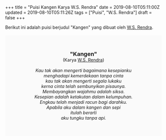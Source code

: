 +++
title = "Puisi Kangen Karya W.S. Rendra"
date = 2019-08-10T05:11:00Z
updated = 2019-08-10T05:11:26Z
tags = ["Puisi", "W.S. Rendra"]
draft = false
+++

<div dir="ltr" style="text-align: left;" trbidi="on"><div style="text-align: justify;">Berikut ini adalah puisi berjudul "Kangen" yang dibuat oleh <a href="https://ensiklopedia.kemdikbud.go.id/sastra/artikel/Rendra" target="_blank">W.S. Rendra</a>.</div><br /><div style="background: #FAFAFA; font-size: 14px; height: auto; margin: 0 auto; padding: 50px; text-align: center; width: auto;"><span style="font-size: 18px;"><b>"Kangen"</b></span><br />(Karya <a href="https://www.sekata.web.id/tags/w.s.-rendra" target="_blank">W.S. Rendra</a>) <br /><br /><i>Kau tak akan mengerti bagaimana kesepianku<br />menghadapi kemerdekaan tanpa cinta<br />kau tak akan mengerti segala lukaku<br />kerna cinta telah sembunyikan pisaunya.<br />Membayangkan wajahmu adalah siksa.<br />Kesepian adalah ketakutan dalam kelumpuhan.<br />Engkau telah menjadi racun bagi darahku.<br />Apabila aku dalam kangen dan sepi<br />itulah berarti<br />aku tungku tanpa api.</i> </div></div>
